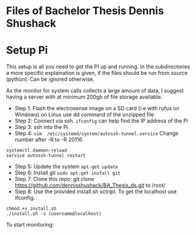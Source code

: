 # Files of Bachelor Thesis Dennis Shushack
# Setup Pi

This setup is all you need to get the PI up and running. In the subdirectories a more specific explaination is given, if the files should be run from source (python). Can be ignored otherwise.

As the monitor for system calls collects a large amount of data, I suggest having a server with at minimum 200gb of file storage available.

* Step 1: Flash the electrosense image on a SD card (i.e with rufus on Windows) on Linux use dd command of the unzipped file
* Step 2: Connect via ssh. `ifconfig` can help find the IP address of the Pi
* Step 3: ssh into the Pi
* Step 4: `vim  /etc/systemd/system/autossh-tunnel.service` Change number after -R to -R 20116
```
systemctl daemon-reload
service autossh-tunnel restart 
```
* Step 5: Update the system `apt-get update`
* Step 6: Install git `sudo apt-get install git`
* Step 7: Clone this repo: git clone https://github.com/dennisshushack/BA_Thesis_ds.git to /root/
* Step 8: Use the provided install.sh sctript. To get the localhost use ifconfig.
```
chmod +x install.sh
./install.sh -s (username@localhost)
```

To start monitoring:
